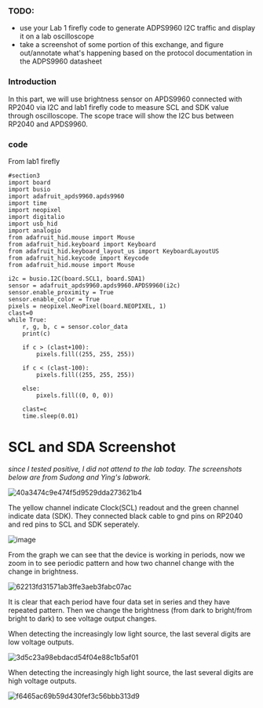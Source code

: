### TODO:

- use your Lab 1 firefly code to generate ADPS9960 I2C traffic and display it on a lab oscilloscope
- take a screenshot of some portion of this exchange, and figure out/annotate what's happening based on the protocol documentation in the ADPS9960 datasheet 

### Introduction

In this part, we will use brightness sensor on APDS9960 connected with RP2040 via I2C and lab1 firefly code to measure SCL and SDK value through oscilloscope. The scope trace will show the I2C bus between RP2040 and APDS9960.

### code

From lab1 firefly

```
#section3
import board
import busio
import adafruit_apds9960.apds9960
import time
import neopixel
import digitalio
import usb_hid
import analogio
from adafruit_hid.mouse import Mouse
from adafruit_hid.keyboard import Keyboard
from adafruit_hid.keyboard_layout_us import KeyboardLayoutUS
from adafruit_hid.keycode import Keycode
from adafruit_hid.mouse import Mouse

i2c = busio.I2C(board.SCL1, board.SDA1)
sensor = adafruit_apds9960.apds9960.APDS9960(i2c)
sensor.enable_proximity = True
sensor.enable_color = True
pixels = neopixel.NeoPixel(board.NEOPIXEL, 1)
clast=0
while True:
    r, g, b, c = sensor.color_data
    print(c)
    
    if c > (clast+100):
        pixels.fill((255, 255, 255))
        
    if c < (clast-100):
        pixels.fill((255, 255, 255))
        
    else:
        pixels.fill((0, 0, 0))
        
    clast=c
    time.sleep(0.01)
```
# SCL and SDA Screenshot
*since I tested positive, I did not attend to the lab today. The screenshots below are from Sudong and Ying's labwork.*

![40a3474c9e474f5d9529dda273621b4](https://user-images.githubusercontent.com/113209201/200035929-452c6688-bd88-4adc-8177-fd4764c10a40.jpg)

The yellow channel indicate Clock(SCL) readout and the green channel indicate data (SDK). They connected black cable to gnd pins on RP2040 and red pins to SCL and SDK seperately.

![image](https://user-images.githubusercontent.com/113209201/200041246-9d882efe-0237-468e-b7c9-95b1db2d0bdd.png)

From the graph we can see that the device is working in periods, now we zoom in to see periodic pattern and how two channel change with the change in brightness.

![62213fd31571ab3ffe3aeb3fabc07ac](https://user-images.githubusercontent.com/113209201/200036371-9c0d52a1-e57c-4ddd-982c-1cbd777e8709.jpg)

It is clear that each period have four data set in series and they have repeated pattern. Then we change the brightness (from dark to bright/from bright to dark) to see voltage output changes.

When detecting the increasingly low light source, the last several digits are low voltage outputs.

![3d5c23a98ebdacd54f04e88c1b5af01](https://user-images.githubusercontent.com/113209201/200036690-da966c74-9d4e-41c2-bfdc-072c24bd86bf.jpg)

When detecting the increasingly high light source, the last several digits are high voltage outputs.

![f6465ac69b59d430fef3c56bbb313d9](https://user-images.githubusercontent.com/113209201/200037348-f603d39a-9ff0-465d-aee1-571941d56c95.jpg)

